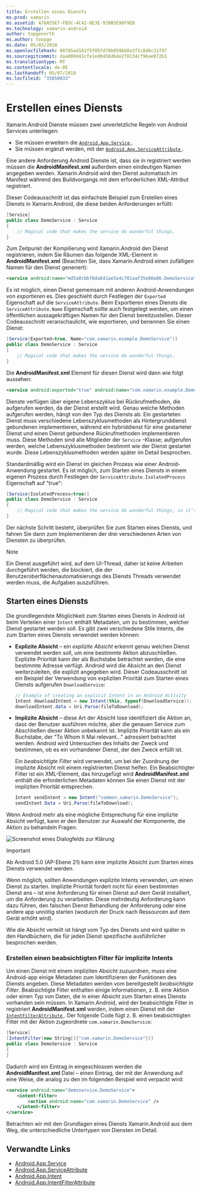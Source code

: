 ```yaml
---
title: Erstellen eines Diensts
ms.prod: xamarin
ms.assetid: A78A55E7-FB5C-4C42-8E3E-939B5E98F9EB
ms.technology: xamarin-android
author: topgenorth
ms.author: toopge
ms.date: 05/03/2018
ms.openlocfilehash: 00785ad161f5f05fd70b059bb0a3f1c8d6c31f97
ms.sourcegitcommit: daa089d41cfe1ed0456d6de2f8134cf96ae072b1
ms.translationtype: MT
ms.contentlocale: de-DE
ms.lasthandoff: 05/07/2018
ms.locfileid: "33850833"
---
```

# <a name="creating-a-service"></a>Erstellen eines Diensts

Xamarin.Android Dienste müssen zwei unverletzliche Regeln von Android Services unterliegen:

* Sie müssen erweitern die [ `Android.App.Service` ](https://developer.xamarin.com/api/type/Android.App.Service/).
* Sie müssen ergänzt werden, mit der [ `Android.App.ServiceAttribute` ](https://developer.xamarin.com/api/type/Android.App.ServiceAttribute/).

Eine andere Anforderung Android Dienste ist, dass sie in registriert werden müssen die **AndroidManifest.xml** außerdem einen eindeutigen Namen angegeben werden. Xamarin.Android wird den Dienst automatisch im Manifest während des Buildvorgangs mit dem erforderlichen XML-Attribut registriert.

Dieser Codeausschnitt ist das einfachste Beispiel zum Erstellen eines Diensts in Xamarin.Android, die diese beiden Anforderungen erfüllt:  

```csharp
[Service]
public class DemoService : Service
{
    // Magical code that makes the service do wonderful things.
}
```

Zum Zeitpunkt der Kompilierung wird Xamarin.Android den Dienst registrieren, indem Sie Räumen das folgende XML-Element in **AndroidManifest.xml** (Beachten Sie, dass Xamarin.Android einen zufälligen Namen für den Dienst generiert):

```xml
<service android:name="md5a0cbbf8da641ae5a4c781aaf35e00a86.DemoService" />
```

Es ist möglich, einen Dienst gemeinsam mit anderen Android-Anwendungen von _exportieren_ es. Dies geschieht durch Festlegen der `Exported` Eigenschaft auf die `ServiceAttribute`. Beim Exportieren eines Diensts die `ServiceAttribute.Name` Eigenschaft sollte auch festgelegt werden, um einen öffentlichen aussagekräftigen Namen für den Dienst bereitzustellen. Dieser Codeausschnitt veranschaulicht, wie exportieren, und benennen Sie einen Dienst:

```csharp
[Service(Exported=true, Name="com.xamarin.example.DemoService")]
public class DemoService : Service
{
    // Magical code that makes the service do wonderful things.
}
```

Die **AndroidManifest.xml** Element für diesen Dienst wird dann wie folgt aussehen:

```xml
<service android:exported="true" android:name="com.xamarin.example.DemoService" />
```

Dienste verfügen über eigene Lebenszyklus bei Rückrufmethoden, die aufgerufen werden, da der Dienst erstellt wird. Genau welche Methoden aufgerufen werden, hängt von den Typ des Diensts ab. Ein gestarteten Dienst muss verschiedene Lebenszyklusmethoden als Hintergrunddienst gebundenen implementieren, während ein hybriddienst für eine gestarteter Dienst und einen Dienst gebundene Rückrufmethoden implementieren muss. Diese Methoden sind alle Mitglieder der `Service` -Klasse; aufgerufen werden, welche Lebenszyklusmethoden bestimmt wie der Dienst gestartet wurde. Diese Lebenszyklusmethoden werden später im Detail besprochen.

Standardmäßig wird ein Dienst im gleichen Prozess wie einer Android-Anwendung gestartet. Es ist möglich, zum Starten eines Diensts in einem eigenen Prozess durch Festlegen der `ServiceAttribute.IsolatedProcess` Eigenschaft auf "true":

```csharp
[Service(IsolatedProcess=true)]
public class DemoService : Service
{
    // Magical code that makes the service do wonderful things, in it's own process!
}
```

Der nächste Schritt besteht, überprüfen Sie zum Starten eines Diensts, und fahren Sie dann zum Implementieren der drei verschiedenen Arten von Diensten zu überprüfen.

> [!NOTE]
> Ein Dienst ausgeführt wird, auf dem UI-Thread, daher ist keine Arbeiten durchgeführt werden, die blockiert, die der Benutzeroberflächenautomatisierungs des Diensts Threads verwendet werden muss, die Aufgaben auszuführen.

## <a name="starting-a-service"></a>Starten eines Diensts

Die grundlegendste Möglichkeit zum Starten eines Diensts in Android ist beim Verteilen einer `Intent` enthält Metadaten, um zu bestimmen, welcher Dienst gestartet werden soll. Es gibt zwei verschiedene Stile Intents, die zum Starten eines Diensts verwendet werden können:

-   **Explizite Absicht** &ndash; ein _explizite Absicht_ erkennt genau welchen Dienst verwendet werden soll, um eine bestimmte Aktion abzuschließen. Explizite Priorität kann der als Buchstabe betrachtet werden, die eine bestimmte Adresse verfügt. Android wird die Absicht an den Dienst weiterzuleiten, die explizit angegeben wird. Dieser Codeausschnitt ist ein Beispiel der Verwendung von expliziten Priorität zum Starten eines Diensts aufgerufen `DownloadService`:

    ```csharp
    // Example of creating an explicit Intent in an Android Activity
    Intent downloadIntent = new Intent(this, typeof(DownloadService));
    downloadIntent.data = Uri.Parse(fileToDownload);
    ```

-   **Implizite Absicht** &ndash; diese Art der Absicht lose identifiziert die Aktion an, dass der Benutzer ausführen möchte, aber die genauen Service zum Abschließen dieser Aktion unbekannt ist. Implizite Priorität kann als ein Buchstabe, der "To Whom It Mai relevant..." adressiert betrachtet werden.
    Android wird Untersuchen des Inhalts der Zweck und bestimmen, ob es ein vorhandener Dienst, der den Zweck erfüllt ist.

    Ein _beabsichtigte Filter_ wird verwendet, um bei der Zuordnung der implizite Absicht mit einem registrierten Dienst helfen. Ein Beabsichtigter Filter ist ein XML-Element, das hinzugefügt wird **AndroidManifest.xml** enthält die erforderlichen Metadaten können Sie einen Dienst mit der impliziten Priorität entsprechen.

    ```csharp
    Intent sendIntent = new Intent("common.xamarin.DemoService");
    sendIntent.Data = Uri.Parse(fileToDownload);
    ```

Wenn Android mehr als eine mögliche Entsprechung für eine implizite Absicht verfügt, kann er den Benutzer zur Auswahl der Komponente, die Aktion zu behandeln Fragen:

![Screenshot eines Dialogfelds zur Klärung](images/creating-a-service-01.png "Screenshot eines Dialogfelds zur Klärung")

> [!IMPORTANT]
> Ab Android 5.0 (AP-Ebene 21) kann eine implizite Absicht zum Starten eines Diensts verwendet werden.

Wenn möglich, sollten Anwendungen explizite Intents verwenden, um einen Dienst zu starten. Implizite Priorität fordert nicht für einen bestimmten Dienst ans &ndash; ist eine Anforderung für einen Dienst auf dem Gerät installiert, um die Anforderung zu verarbeiten. Diese mehrdeutig Anforderung kann dazu führen, den falschen Dienst Behandlung der Anforderung oder eine andere app unnötig starten (wodurch der Druck nach Ressourcen auf dem Gerät erhöht wird).

Wie die Absicht verteilt ist hängt vom Typ des Diensts und wird später in den Handbüchern, die für jeden Dienst spezifische ausführlicher besprochen werden.


### <a name="creating-an-intent-filter-for-implicit-intents"></a>Erstellen einen beabsichtigten Filter für implizite Intents

Um einen Dienst mit einem impliziten Absicht zuzuordnen, muss eine Android-app einige Metadaten zum Identifizieren der Funktionen des Diensts angeben. Diese Metadaten werden vom bereitgestellt _beabsichtigte Filter_. Beabsichtigte Filter enthalten einige Informationen, z. B. eine Aktion oder einen Typ von Daten, die in einer Absicht zum Starten eines Diensts vorhanden sein müssen. In Xamarin.Android, wird der beabsichtigte Filter in registriert **AndroidManifest.xml** werden, indem einen Dienst mit der [ `IntentFilterAttribute` ](https://developer.xamarin.com/api/type/Android.App.IntentFilterAttribute/). Der folgende Code fügt z. B. einen beabsichtigten Filter mit der Aktion zugeordnete `com.xamarin.DemoService`:

```csharp
[Service]
[IntentFilter(new String[]{"com.xamarin.DemoService"})]
public class DemoService : Service
{
}
```

Dadurch wird ein Eintrag in eingeschlossen werden die **AndroidManifest.xml** Datei &ndash; einen Eintrag, der mit der Anwendung auf eine Weise, die analog zu den im folgenden Beispiel wird verpackt wird:

```xml
<service android:name="demoservice.DemoService">
    <intent-filter>
        <action android:name="com.xamarin.DemoService" />
    </intent-filter>
</service>
```

Betrachten wir mit den Grundlagen eines Diensts Xamarin.Android aus dem Weg, die unterschiedliche Untertypen von Diensten im Detail.


## <a name="related-links"></a>Verwandte Links

- [Android.App.Service](https://developer.xamarin.com/api/type/Android.App.Service/)
- [Android.App.ServiceAttribute](https://developer.xamarin.com/api/type/Android.App.ServiceAttribute/)
- [Android.App.Intent](https://developer.xamarin.com/api/type/Android.Content.Intent/)
- [Android.App.IntentFilterAttribute](https://developer.xamarin.com/api/type/Android.App.IntentFilterAttribute/)

